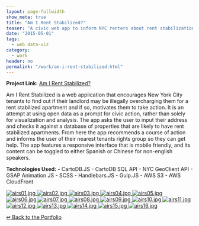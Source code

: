 ```yaml
---
layout: page-fullwidth
show_meta: true
title: "Am I Rent Stabilized?"
teaser: "A civic web app to inform NYC renters about rent stabilization."
date: "2015-05-01"
tags:
  - web data-viz 
category:
  - work
header: no
permalink: "/work/am-i-rent-stabilized.html"
---
```


<strong>Project Link:</strong> <a href="https://amirentstabilized.com" target="_blank">Am I Rent Stabilized?</a>

Am I Rent Stabilized is a web application that encourages New York City tenants to find out if their landlord may be illegally overcharging them for a rent stabilized apartment and if so, motivates them to take action. It is an attempt at using open data as a prompt for civic action, rather than solely for visualization and analysis. The app asks the user to input their address and checks it against a database of properties that are likely to have rent stabilized apartments. From here the app recommends a course of action and informs the user of their nearest tenants rights group so they can get help. The app features a responsive interface that is mobile friendly, and its content can be toggled to either Spanish or Chinese for non-english speakers.

<strong>Technologies Used:</strong>  - CartoDB.JS  - CartoDB SQL API  - NYC GeoClient API  - GSAP Animation JS  - SCSS  - Handlebars.JS  - Gulp.JS  - AWS S3  - AWS CloudFront 

  <a href="{{site.url}}{{site.baseurl}}/images/airs01.jpg" target="_blank">
    <img class="portfolio" src="{{site.url}}{{site.baseurl}}/images/airs01.jpg" alt="airs01.jpg">
  </a>

  <a href="{{site.url}}{{site.baseurl}}/images/airs02.jpg" target="_blank">
    <img class="portfolio" src="{{site.url}}{{site.baseurl}}/images/airs02.jpg" alt="airs02.jpg">
  </a>

  <a href="{{site.url}}{{site.baseurl}}/images/airs03.jpg" target="_blank">
    <img class="portfolio" src="{{site.url}}{{site.baseurl}}/images/airs03.jpg" alt="airs03.jpg">
  </a>

  <a href="{{site.url}}{{site.baseurl}}/images/airs04.jpg" target="_blank">
    <img class="portfolio" src="{{site.url}}{{site.baseurl}}/images/airs04.jpg" alt="airs04.jpg">
  </a>

  <a href="{{site.url}}{{site.baseurl}}/images/airs05.jpg" target="_blank">
    <img class="portfolio" src="{{site.url}}{{site.baseurl}}/images/airs05.jpg" alt="airs05.jpg">
  </a>

  <a href="{{site.url}}{{site.baseurl}}/images/airs06.jpg" target="_blank">
    <img class="portfolio" src="{{site.url}}{{site.baseurl}}/images/airs06.jpg" alt="airs06.jpg">
  </a>

  <a href="{{site.url}}{{site.baseurl}}/images/airs07.jpg" target="_blank">
    <img class="portfolio" src="{{site.url}}{{site.baseurl}}/images/airs07.jpg" alt="airs07.jpg">
  </a>

  <a href="{{site.url}}{{site.baseurl}}/images/airs08.jpg" target="_blank">
    <img class="portfolio" src="{{site.url}}{{site.baseurl}}/images/airs08.jpg" alt="airs08.jpg">
  </a>

  <a href="{{site.url}}{{site.baseurl}}/images/airs09.jpg" target="_blank">
    <img class="portfolio" src="{{site.url}}{{site.baseurl}}/images/airs09.jpg" alt="airs09.jpg">
  </a>

  <a href="{{site.url}}{{site.baseurl}}/images/airs10.jpg" target="_blank">
    <img class="portfolio" src="{{site.url}}{{site.baseurl}}/images/airs10.jpg" alt="airs10.jpg">
  </a>

  <a href="{{site.url}}{{site.baseurl}}/images/airs11.jpg" target="_blank">
    <img class="portfolio" src="{{site.url}}{{site.baseurl}}/images/airs11.jpg" alt="airs11.jpg">
  </a>

  <a href="{{site.url}}{{site.baseurl}}/images/airs12.jpg" target="_blank">
    <img class="portfolio" src="{{site.url}}{{site.baseurl}}/images/airs12.jpg" alt="airs12.jpg">
  </a>

  <a href="{{site.url}}{{site.baseurl}}/images/airs13.jpg" target="_blank">
    <img class="portfolio" src="{{site.url}}{{site.baseurl}}/images/airs13.jpg" alt="airs13.jpg">
  </a>

  <a href="{{site.url}}{{site.baseurl}}/images/airs14.jpg" target="_blank">
    <img class="portfolio" src="{{site.url}}{{site.baseurl}}/images/airs14.jpg" alt="airs14.jpg">
  </a>

  <a href="{{site.url}}{{site.baseurl}}/images/airs15.jpg" target="_blank">
    <img class="portfolio" src="{{site.url}}{{site.baseurl}}/images/airs15.jpg" alt="airs15.jpg">
  </a>

  <a href="{{site.url}}{{site.baseurl}}/images/airs16.jpg" target="_blank">
    <img class="portfolio" src="{{site.url}}{{site.baseurl}}/images/airs16.jpg" alt="airs16.jpg">
  </a>



[<span class="back-arrow">&#8619;</span> Back to the Portfolio](/work/)